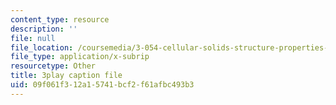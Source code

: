 ```yaml
---
content_type: resource
description: ''
file: null
file_location: /coursemedia/3-054-cellular-solids-structure-properties-and-applications-spring-2015/09f061f312a15741bcf2f61afbc493b3_UgKnOuaY1G8.vtt
file_type: application/x-subrip
resourcetype: Other
title: 3play caption file
uid: 09f061f3-12a1-5741-bcf2-f61afbc493b3
---
```

